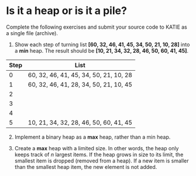 # Is it a heap or is it a pile?

Complete the following exercises and submit your source code to KATIE as a single file (archive).

1. Show each step of turning list **[60, 32, 46, 41, 45, 34, 50, 21, 10, 28]** into a **min** heap. The result should be **[10, 21, 34, 32, 28, 46, 50, 60, 41, 45]**.

Step | List
---|---
0 | 60, 32, 46, 41, 45, 34, 50, 21, 10, 28
1 | 60, 32, 46, 41, 28, 34, 50, 21, 10, 45
2 | 
3 | 
4 | 
5 | 10, 21, 34, 32, 28, 46, 50, 60, 41, 45

2. Implement a binary heap as a **max** heap, rather than a min heap.

3. Create a **max** heap with a limited size. In other words, the heap only keeps track of *n* largest items. If the heap grows in size to its limit, the smallest item is dropped (removed from a heap). If a new item is smaller than the smallest heap item, the new element is not added.
